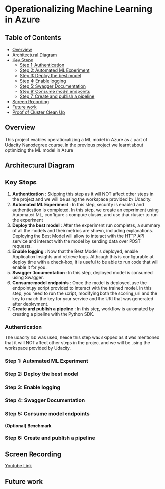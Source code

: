 # Operationalizing Machine Learning in Azure

## Table of Contents
   * [Overview](#overview)
   * [Architectural Diagram](#architectural-diagram)
   * [Key Steps](#key-steps)
       * [Step 1: Authentication](#authentication)
       * [Step 2: Automated ML Experiment](#automated-ml-experiment)
       * [Step 3: Deploy the best model](#deploy-the-best-model)
       * [Step 4: Enable logging](#enable-logging)
       * [Step 5: Swagger Documentation](#swagger-documentation)
       * [Step 6: Consume model endpoints](#consume-model-endpoints)
       * [Step 7: Create and publish a pipeline](#create-and-publish-a-pipeline)
   * [Screen Recording](#screen-recording)
   * [Future work](#Future-work)
   * [Proof of Cluster Clean Up](#Proof-of-Cluster-Clean-Up)

## Overview
This project enables operationalizing a ML model in Azure as a part of Udacity Nanodegree course. In the previous project we learnt about optimizing the ML model in Azure

## Architectural Diagram
## Key Steps
1. **Authentication** : Skipping this step as it will NOT affect other steps in the project and we will be using the workspace provided by Udacity.
2. **Automated ML Experiment** : In this step, security is enabled and authentication is completed. In this step, we create an experiment using Automated ML, configure a compute cluster, and use that cluster to run the experiment
3. **Deploy the best model** : After the experiment run completes, a summary of all the models and their metrics are shown, including explanations. Deploying the Best Model will allow to interact with the HTTP API service and interact with the model by sending data over POST requests.
4. **Enable logging** : Now that the Best Model is deployed, enable Application Insights and retrieve logs. Although this is configurable at deploy time with a check-box, it is useful to be able to run code that will enable it for you.
5. **Swagger Documentation** : In this step, deployed model is consumed using Swagger.
6. **Consume model endpoints** : Once the model is deployed, use the endpoint.py script provided to interact with the trained model. In this step, you need to run the script, modifying both the scoring_uri and the key to match the key for your service and the URI that was generated after deployment.
7. **Create and publish a pipeline** : In this step, workflow is automated by creating a pipeline with the Python SDK.
### Authentication
The udacity lab was used, hence this step was skipped as it was mentioned that it will NOT affect other steps in the project and we will be using the workspace provided by Udacity.

### Step 1: Automated ML Experiment


### Step 2: Deploy the best model


### Step 3: Enable logging


### Step 4: Swagger Documentation


### Step 5: Consume model endpoints


#### (Optional) Benchmark

### Step 6: Create and publish a pipeline


## Screen Recording
[Youtube Link](https://www.youtube.com/embed/xXjspFEyZnY)
<!--[Subtitles](https://drive.google.com/file/d/1urtaKvpkmQr-1t5N8SGM42FD4NZKKts_/view?usp=sharing)-->

## Future work
